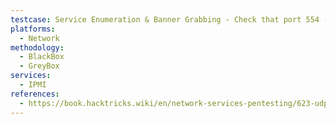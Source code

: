 ```yaml
---
testcase: Service Enumeration & Banner Grabbing - Check that port 554 (and 8554 if applicable) is open using Nmap (nmap -p 554,8554 <IP>)
platforms: 
  - Network
methodology: 
  - BlackBox
  - GreyBox
services:
  - IPMI
references:
  - https://book.hacktricks.wiki/en/network-services-pentesting/623-udp-ipmi.html
---
```

